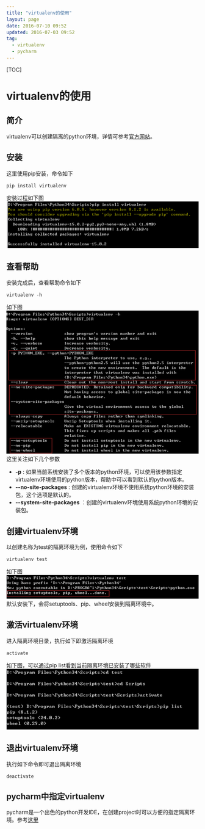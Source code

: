 ```yaml
---
title: "virtualenv的使用"
layout: page
date: 2016-07-10 09:52
updated: 2016-07-03 09:52
tag: 
  - virtualenv
  - pycharm
---
```


[TOC]

# virtualenv的使用 #

## 简介 ##
virtualenv可以创建隔离的python环境，详情可参考[官方网站](https://virtualenv.pypa.io/en/latest/index.html)。

## 安装 ##
这里使用pip安装，命令如下
```
pip install virtualenv
```
安装过程如下图
![83d27173-3d84-4ec3-9513-ea16b41dd365](https://raw.githubusercontent.com/wadou/wiki_pictures/master/83d27173-3d84-4ec3-9513-ea16b41dd365.png)

## 查看帮助 ##
安装完成后，查看帮助命令如下
```
virtualenv -h
```
如下图
![76536961-a9dc-467c-96d2-3bd0a525385c](https://raw.githubusercontent.com/wadou/wiki_pictures/master/76536961-a9dc-467c-96d2-3bd0a525385c.png)
这里关注如下几个参数
- **-p** : 如果当前系统安装了多个版本的python环境，可以使用该参数指定virtualenv环境使用的python版本，帮助中可以看到默认的python版本。
- **--no-site-packages** : 创建的virtualenv环境不使用系统python环境的安装包，这个选项是默认的。
- **--system-site-packages** ：创建的virtualenv环境使用系统python环境的安装包。




## 创建virtualenv环境 ##
以创建名称为test的隔离环境为例，使用命令如下
```
virtualenv test
```
如下图
![b00d2eda-cdfa-4e14-a3c8-7749bdddff49](https://raw.githubusercontent.com/wadou/wiki_pictures/master/b00d2eda-cdfa-4e14-a3c8-7749bdddff49.jpg)
默认安装下，会将setuptools、pip、wheel安装到隔离环境中。

## 激活virtualenv环境 ##
进入隔离环境目录，执行如下即激活隔离环境
```
activate
```
如下图，可以通过pip list看到当前隔离环境已安装了哪些软件
![48be61cc-a1ca-4f9e-a13f-262d253d6bf5](https://raw.githubusercontent.com/wadou/wiki_pictures/master/48be61cc-a1ca-4f9e-a13f-262d253d6bf5.jpg)

## 退出virtualenv环境 ##
执行如下命令即可退出隔离环境
```
deactivate
```

## pycharm中指定virtualenv ##
pycharm是一个出色的python开发IDE，在创建project时可以方便的指定隔离环境。参考[这里]()